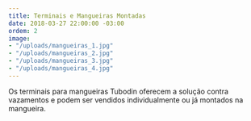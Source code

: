```yaml
---
title: Terminais e Mangueiras Montadas
date: 2018-03-27 22:00:00 -03:00
ordem: 2
image:
- "/uploads/mangueiras_1.jpg"
- "/uploads/mangueiras_2.jpg"
- "/uploads/mangueiras_3.jpg"
- "/uploads/mangueiras_4.jpg"
---
```


Os terminais para mangueiras Tubodin oferecem a solução contra vazamentos e podem ser vendidos individualmente ou já montados na mangueira.